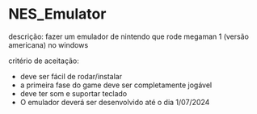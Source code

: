 # NES_Emulator

descrição: fazer um emulador de nintendo que rode megaman 1 (versão americana) no windows 

critério de aceitação:
- deve ser fácil de rodar/instalar 
- a primeira fase do game deve ser completamente jogável 
- deve ter som e suportar teclado
-  O emulador deverá ser desenvolvido até o dia 1/07/2024
